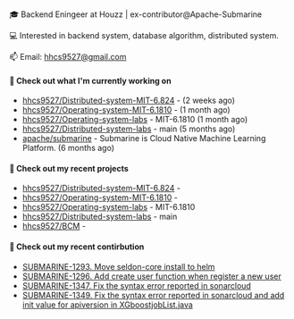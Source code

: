 🎓 Backend Eningeer at Houzz | ex-contributor@Apache-Submarine

💻 Interested in backend system, database algorithm, distributed system.

📫 Email: [hhcs9527@gmail.com](mailto:hhcs9527@gmail.com)

#### 👷 Check out what I'm currently working on

- [hhcs9527/Distributed-system-MIT-6.824](https://github.com/hhcs9527/Distributed-system-MIT-6.824) -  (2 weeks ago)
- [hhcs9527/Operating-system-MIT-6.1810](https://github.com/hhcs9527/Operating-system-MIT-6.1810) -  (1 month ago)
- [hhcs9527/Operating-system-labs](https://github.com/hhcs9527/Operating-system-labs) - MIT-6.1810 (1 month ago)
- [hhcs9527/Distributed-system-labs](https://github.com/hhcs9527/Distributed-system-labs) - main (5 months ago)
- [apache/submarine](https://github.com/apache/submarine) - Submarine is Cloud Native Machine Learning Platform. (6 months ago)

#### 🌱 Check out my recent projects

- [hhcs9527/Distributed-system-MIT-6.824](https://github.com/hhcs9527/Distributed-system-MIT-6.824) - 
- [hhcs9527/Operating-system-MIT-6.1810](https://github.com/hhcs9527/Operating-system-MIT-6.1810) - 
- [hhcs9527/Operating-system-labs](https://github.com/hhcs9527/Operating-system-labs) - MIT-6.1810
- [hhcs9527/Distributed-system-labs](https://github.com/hhcs9527/Distributed-system-labs) - main
- [hhcs9527/BCM](https://github.com/hhcs9527/BCM) - 

#### 🔨 Check out my recent contirbution

- [SUBMARINE-1293. Move seldon-core install to helm](https://github.com/apache/submarine/pull/999)
- [SUBMARINE-1296. Add create user function when register a new user](https://github.com/apache/submarine/pull/1012)
- [SUBMARINE-1347. Fix the syntax error reported in sonarcloud](https://github.com/apache/submarine/pull/1018)
- [SUBMARINE-1349. Fix the syntax error reported in sonarcloud and add init value for apiversion in XGboostjobList.java](https://github.com/apache/submarine/pull/1020)
